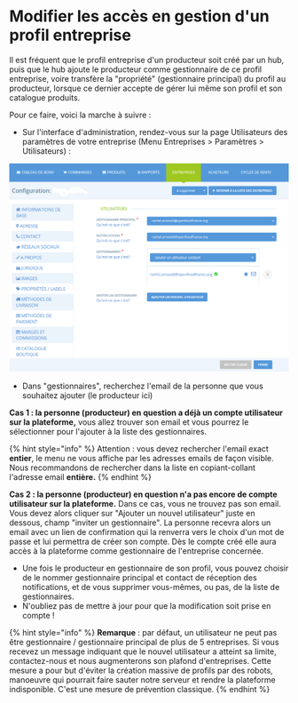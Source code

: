 # Modifier les accès en gestion d'un profil entreprise

Il est fréquent que le profil entreprise d'un producteur soit créé par un hub, puis que le hub ajoute le producteur comme gestionnaire de ce profil entreprise, voire transfère la "propriété" \(gestionnaire principal\) du profil au producteur, lorsque ce dernier accepte de gérer lui même son profil et son catalogue produits. 

Pour ce faire, voici la marche à suivre :

* Sur l'interface d'administration, rendez-vous sur la page Utilisateurs des paramètres de votre entreprise \(Menu Entreprises &gt; Paramètres &gt; Utilisateurs\) : 

![](../../.gitbook/assets/image%20%282%29.png)

* Dans "gestionnaires", recherchez l'email de la personne que vous souhaitez ajouter \(le producteur ici\)

**Cas 1 : la personne \(producteur\) en question a déjà un compte utilisateur sur la plateforme,** vous allez trouver son email et vous pourrez le sélectionner pour l'ajouter à la liste des gestionnaires.

{% hint style="info" %}
Attention : vous devez rechercher l'email exact **entier**, le menu ne vous affiche par les adresses emails de façon visible. Nous recommandons de rechercher dans la liste en copiant-collant l'adresse email **entière.**
{% endhint %}

**Cas 2 : la personne \(producteur\) en question n'a pas encore de compte utilisateur sur la plateforme.** Dans ce cas, vous ne trouvez pas son email. Vous devez alors cliquer sur "Ajouter un nouvel utilisateur" juste en dessous, champ "inviter un gestionnaire". La personne recevra alors un email avec un lien de confirmation qui la renverra vers le choix d'un mot de passe et lui permettra de créer son compte. Dès le compte créé elle aura accès à la plateforme comme gestionnaire de l'entreprise concernée.

* Une fois le producteur en gestionnaire de son profil, vous pouvez choisir de le nommer gestionnaire principal et contact de réception des notifications, et de vous supprimer vous-mêmes, ou pas, de la liste de gestionnaires. 
* N'oubliez pas de mettre à jour pour que la modification soit prise en compte  !

{% hint style="info" %}
**Remarque** : par défaut, un utilisateur ne peut pas être gestionnaire / gestionnaire principal de plus de 5 entreprises. Si vous recevez un message indiquant que le nouvel utilisateur a atteint sa limite, contactez-nous et nous augmenterons son plafond d'entreprises. Cette mesure a pour but d'éviter la création massive de profils par des robots, manoeuvre qui pourrait faire sauter notre serveur et rendre la plateforme indisponible. C'est une mesure de prévention classique.
{% endhint %}

